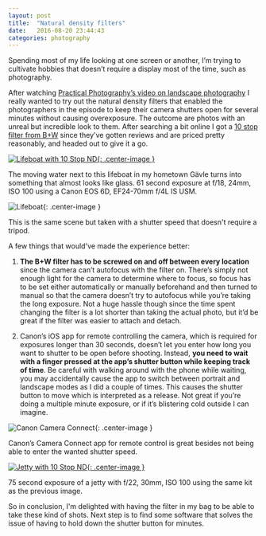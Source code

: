 ```yaml
---
layout: post
title:  "Natural density filters"
date:   2016-08-20 23:44:43
categories: photography
---
```

Spending most of my life looking at one screen or another, I’m trying to cultivate hobbies that doesn’t require a display most of the time, such as photography. 

After watching [Practical Photography’s video on landscape photography](https://www.youtube.com/watch?v=aJsMUBKQUy0) I really wanted to try out the natural density filters that enabled the photographers in the episode to keep their camera shutters open for several minutes without causing overexposure. The outcome are photos with an unreal but incredible look to them. After searching a bit online I got a [10 stop filter from B+W](https://www.bhphotovideo.com/c/product/752928-REG/B_W_1066186_77mm_110_Solid_Neutral.html/prm/alsVwDtl) since they've gotten reviews and are priced pretty reasonably, and headed out to give it a go.

[![Lifeboat with 10 Stop ND](https://c8.staticflickr.com/8/7582/29032345151_4309915af8_k.jpg "Lifeboat with 10 Stop ND"){: .center-image }](https://www.flickr.com/photos/96687157@N03/29032345151/in/dateposted/)

The moving water next to this lifeboat in my hometown Gävle turns into something that almost looks like glass. 61 second exposure at f/18, 24mm, ISO 100 using a Canon EOS 6D, EF24-70mm f/4L IS USM. 

![Lifeboat](http://i.imgur.com/DshCUdS.jpg "Lifeboat"){: .center-image }

This is the same scene but taken with a shutter speed that doesn't require a tripod. 

A few things that would've made the experience better:

1. **The B+W filter has to be screwed on and off between every location** since the camera can’t autofocus with the filter on. There’s simply not enough light for the camera to determine where to focus, so focus has to be set either automatically or manually beforehand and then turned to manual so that the camera doesn’t try to autofocus while you’re taking the long exposure. Not a huge hassle though since the time spent changing the filter is a lot shorter than taking the actual photo, but it’d be great if the filter was easier to attach and detach. 

2. Canon’s iOS app for remote controlling the camera, which is required for exposures longer than 30 seconds, doesn’t let you enter how long you want to shutter to be open before shooting. Instead, **you need to wait with a finger pressed at the app’s shutter button while keeping track of time**. Be careful with walking around with the phone while waiting, you may accidentally cause the app to switch between portrait and landscape modes as I did a couple of times. This causes the shutter button to move which is interpreted as a release. Not great if you’re doing a multiple minute exposure, or if it’s blistering cold outside I can imagine.

![Canon Camera Connect](http://i.imgur.com/Ey63V12.jpg "Canon Camera Connect"){: .center-image }

Canon’s Camera Connect app for remote control is great besides not being able to enter the wanted shutter speed. 

[![Jetty with 10 Stop ND](https://c8.staticflickr.com/9/8883/29032337991_0c85ab6816_k.jpg){: .center-image }](https://www.flickr.com/photos/96687157@N03/29032337991/in/photostream/)

75 second exposure of a jetty with f/22, 30mm, ISO 100 using the same kit as the previous image.

So in conclusion, I'm delighted with having the filter in my bag to be able to take these kind of shots. Next step is to find some software that solves the issue of having to hold down the shutter button for minutes. 